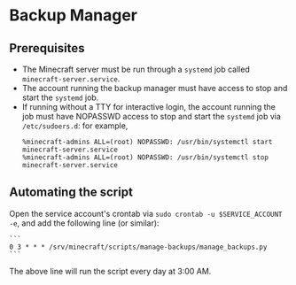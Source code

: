 # Backup Manager

## Prerequisites

* The Minecraft server must be run through a `systemd` job called `minecraft-server.service`.
* The account running the backup manager must have access to stop and start the `systemd` job.
* If running without a TTY for interactive login, the account running the job must have NOPASSWD access to stop and start the `systemd` job via `/etc/sudoers.d`: for example,
	```
	%minecraft-admins ALL=(root) NOPASSWD: /usr/bin/systemctl start minecraft-server.service
	%minecraft-admins ALL=(root) NOPASSWD: /usr/bin/systemctl stop minecraft-server.service
	```

## Automating the script

Open the service account's crontab via `sudo crontab -u $SERVICE_ACCOUNT -e`, and add the following line (or similar):

	```
	0 3 * * * /srv/minecraft/scripts/manage-backups/manage_backups.py
	```

The above line will run the script every day at 3:00 AM.
